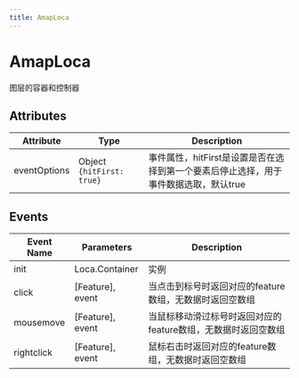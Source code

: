 ```yaml
---
title: AmapLoca
---
```


# AmapLoca
图层的容器和控制器

## Attributes

Attribute | Type    | Description
---|---------|---|
eventOptions | Object `{hitFirst: true}` | 事件属性，hitFirst是设置是否在选择到第一个要素后停止选择，用于事件数据选取，默认true

## Events

Event Name | Parameters | Description
---|---|---|
init | Loca.Container | 实例
click | \[Feature\], event | 当点击到标号时返回对应的feature数组，无数据时返回空数组
mousemove | \[Feature\], event     | 当鼠标移动滑过标号时返回对应的feature数组，无数据时返回空数组
rightclick | \[Feature\], event     | 鼠标右击时返回对应的feature数组，无数据时返回空数组
